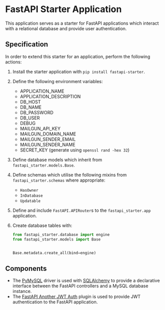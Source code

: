 # FastAPI Starter Application

This application serves as a starter for FastAPI applications which interact with a relational database and provide user authentication.

## Specification

In order to extend this starter for an application, perform the following actions:

1.  Install the starter application with `pip install fastapi-starter`.
2.  Define the following environment variables:
    -   APPLICATION_NAME
    -   APPLICATION_DESCRIPTION
    -   DB_HOST
    -   DB_NAME
    -   DB_PASSWORD
    -   DB_USER
    -   DEBUG
    -   MAILGUN_API_KEY
    -   MAILGUN_DOMAIN_NAME
    -   MAILGUN_SENDER_EMAIL
    -   MAILGUN_SENDER_NAME
    -   SECRET_KEY (generate using `openssl rand -hex 32`)
3.  Define database models which inherit from `fastapi_starter.models.Base`.
4.  Define schemas which utilise the following mixins from `fastapi_starter.schemas` where appropriate:
    -   `HasOwner`
    -   `InDatabase`
    -   `Updatable`
5.  Define and include `FastAPI.APIRouter`s to the `fastapi_starter.app` application.
6.  Create database tables with:

    ```python
    from fastapi_starter.database import engine
    from fastapi_starter.models import Base


    Base.metadata.create_all(bind=engine)
    ```

## Components

-   The [PyMySQL](https://pymysql.readthedocs.io/en/latest/) driver is used with [SQLAlchemy](https://www.sqlalchemy.org/) to provide a declarative interface between the FastAPI controllers and a MySQL database instance.
-   The [FastAPI Another JWT Auth](https://glitchcorp.github.io/fastapi-another-jwt-auth/) plugin is used to provide JWT authentication to the FastAPI application.

```

```
